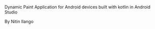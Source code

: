 Dynamic Paint Application for Android devices built with kotlin in Android Studio 

By 
Nitin Ilango
